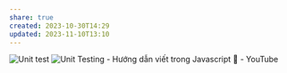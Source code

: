 ```yaml
---
share: true
created: 2023-10-30T14:29
updated: 2023-11-10T13:10
---
```

![Unit test](https://youtu.be/tIrcxwLqzjQ)
![Unit Testing - Hướng dẫn viết trong Javascript 🎉 - YouTube](https://www.youtube.com/watch?v=i4P4x7dIfCs)
